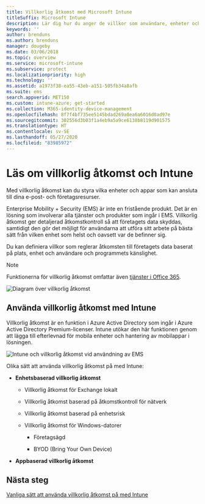 ```yaml
---
title: Villkorlig åtkomst med Microsoft Intune
titleSuffix: Microsoft Intune
description: Lär dig hur du anger de villkor som användare, enheter och appar måste uppfylla för att få åtkomst till företagets resurser i Microsoft Intune.
keywords: ''
author: brenduns
ms.author: brenduns
manager: dougeby
ms.date: 03/06/2018
ms.topic: overview
ms.service: microsoft-intune
ms.subservice: protect
ms.localizationpriority: high
ms.technology: ''
ms.assetid: a1973f38-ea55-43eb-a151-505fb34a8afb
ms.suite: ems
search.appverid: MET150
ms.custom: intune-azure; get-started
ms.collection: M365-identity-device-management
ms.openlocfilehash: 8f7f4bf735ee5145bdad269a0ea6a6016d0ad97e
ms.sourcegitcommit: 302556d3b03f1a4eb9a5a9ce6138b8119d901575
ms.translationtype: HT
ms.contentlocale: sv-SE
ms.lasthandoff: 05/27/2020
ms.locfileid: "83985972"
---
```

# <a name="learn-about-conditional-access-and-intune"></a>Läs om villkorlig åtkomst och Intune

Med villkorlig åtkomst kan du styra vilka enheter och appar som kan ansluta till dina e-post- och företagsresurser. 

Enterprise Mobility + Security (EMS) är inte en fristående produkt. Det är en lösning som involverar alla tjänster och produkter som ingår i EMS. Villkorlig åtkomst ger detaljerad åtkomstkontroll så att företagets data skyddas, samtidigt den gör det möjligt för användarna att utföra sitt arbete på bästa sätt från vilken enhet som helst och oavsett var de befinner sig.

Du kan definiera villkor som reglerar åtkomsten till företagets data baserat på plats, enhet och användare och programmets känslighet.

> [!NOTE]
> Funktionerna för villkorlig åtkomst omfattar även [tjänster i Office 365](https://docs.microsoft.com/office365/enterprise/office-365-client-support-conditional-access).

![Diagram över villkorlig åtkomst](./media/conditional-access/ca-diagram-1.png)

## <a name="use-conditional-access-with-intune"></a>Använda villkorlig åtkomst med Intune

Villkorlig åtkomst är en funktion i Azure Active Directory som ingår i Azure Active Directory Premium-licenser. Intune utökar den här funktionen genom att lägga till efterlevnad för mobila enheter och hantering av mobilappar i lösningen. 

![Intune och villkorlig åtkomst vid användning av EMS](./media/conditional-access/intune-with-ca-1.png)

Olika sätt att använda villkorlig åtkomst på med Intune:

- **Enhetsbaserad villkorlig åtkomst**

  - Villkorlig åtkomst för Exchange lokalt

  - Villkorlig åtkomst baserad på åtkomstkontroll för nätverk

  - Villkorlig åtkomst baserad på enhetsrisk

  - Villkorlig åtkomst för Windows-datorer

    - Företagsägd

    - BYOD (Bring Your Own Device)

- **Appbaserad villkorlig åtkomst**

## <a name="next-steps"></a>Nästa steg

[Vanliga sätt att använda villkorlig åtkomst på med Intune](conditional-access-intune-common-ways-use.md)
